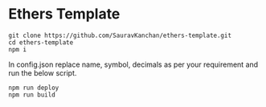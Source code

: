 # Ethers Template

```shell script
git clone https://github.com/SauravKanchan/ethers-template.git
cd ethers-template
npm i
```
In config.json replace name, symbol, decimals as per your requirement and run the below script.
```shell script
npm run deploy
npm run build
``` 